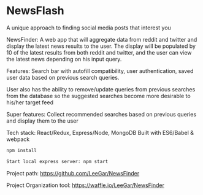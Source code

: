 # NewsFlash

A unique approach to finding social media posts that interest you

NewsFinder: A web app that will aggregate data from reddit and twitter and display the latest news results to the user. The display will be populated by 10 of the latest results from both reddit and twitter, and the user can view the latest news depending on his input query.

Features: Search bar with autofill compatibility, user authentication, saved user data based on previous search queries.

User also has the ability to remove/update queries from previous searches from the database so the suggested searches become more desirable to his/her target feed

Super features: Collect recommended searches based on previous queries and display them to the user

Tech stack: React/Redux, Express/Node, MongoDB
Built with ES6/Babel & webpack

```sh
npm install
```

```sh
Start local express server: npm start
```

Project path: https://github.com/LeeGar/NewsFinder

Project Organization tool: https://waffle.io/LeeGar/NewsFinder
